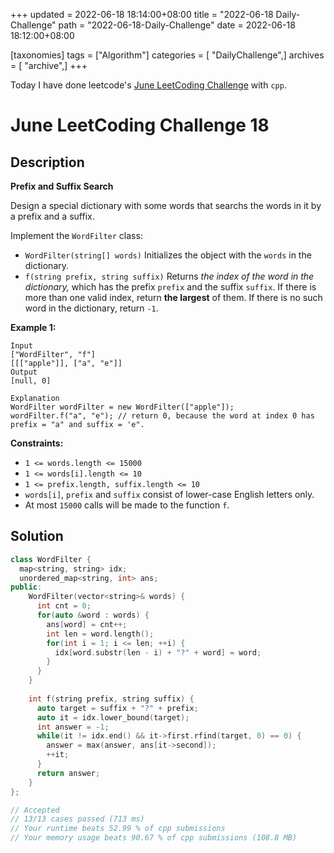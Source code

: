 +++
updated = 2022-06-18 18:14:00+08:00
title = "2022-06-18 Daily-Challenge"
path = "2022-06-18-Daily-Challenge"
date = 2022-06-18 18:12:00+08:00

[taxonomies]
tags = ["Algorithm"]
categories = [ "DailyChallenge",]
archives = [ "archive",]
+++

Today I have done leetcode's [June LeetCoding Challenge](https://leetcode.com/problems/prefix-and-suffix-search/) with `cpp`.

<!-- more -->

# June LeetCoding Challenge 18

## Description

**Prefix and Suffix Search**

Design a special dictionary with some words that searchs the words in it by a prefix and a suffix.

Implement the `WordFilter` class:

- `WordFilter(string[] words)` Initializes the object with the `words` in the dictionary.
- `f(string prefix, string suffix)` Returns *the index of the word in the dictionary,* which has the prefix `prefix` and the suffix `suffix`. If there is more than one valid index, return **the largest** of them. If there is no such word in the dictionary, return `-1`.

 

**Example 1:**

```
Input
["WordFilter", "f"]
[[["apple"]], ["a", "e"]]
Output
[null, 0]

Explanation
WordFilter wordFilter = new WordFilter(["apple"]);
wordFilter.f("a", "e"); // return 0, because the word at index 0 has prefix = "a" and suffix = 'e".
```

 

**Constraints:**

- `1 <= words.length <= 15000`
- `1 <= words[i].length <= 10`
- `1 <= prefix.length, suffix.length <= 10`
- `words[i]`, `prefix` and `suffix` consist of lower-case English letters only.
- At most `15000` calls will be made to the function `f`.

## Solution

``` cpp
class WordFilter {
  map<string, string> idx;
  unordered_map<string, int> ans;
public:
    WordFilter(vector<string>& words) {
      int cnt = 0;
      for(auto &word : words) {
        ans[word] = cnt++;
        int len = word.length();
        for(int i = 1; i <= len; ++i) {
          idx[word.substr(len - i) + "?" + word] = word;
        }
      }
    }
    
    int f(string prefix, string suffix) {
      auto target = suffix + "?" + prefix;
      auto it = idx.lower_bound(target);
      int answer = -1;
      while(it != idx.end() && it->first.rfind(target, 0) == 0) {
        answer = max(answer, ans[it->second]);
        ++it;
      }
      return answer;
    }
};

// Accepted
// 13/13 cases passed (713 ms)
// Your runtime beats 52.99 % of cpp submissions
// Your memory usage beats 90.67 % of cpp submissions (108.8 MB)
```
